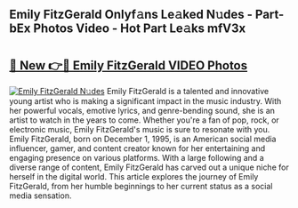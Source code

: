 ## Emily FitzGerald Onlyf𝚊ns Le𝚊ked N𝚞des - Part-bEx Photos Video - Hot Part Le𝚊ks mfV3x

# <h2><a href="http://ab16801.deff.icu/?id=Emily+FitzGerald">🔗 New 👉🔴 Emily FitzGerald VIDEO Photos</a></h2>

[![Emily FitzGerald N𝚞des](https://i.imgur.com/rIISA9y.gif)](http://ab16801.deff.icu/?id=Emily+FitzGerald)
Emily FitzGerald is a talented and innovative young artist who is making a significant impact in the music industry. With her powerful vocals, emotive lyrics, and genre-bending sound, she is an artist to watch in the years to come. Whether you're a fan of pop, rock, or electronic music, Emily FitzGerald's music is sure to resonate with you. Emily FitzGerald, born on December 1, 1995, is an American social media influencer, gamer, and content creator known for her entertaining and engaging presence on various platforms. With a large following and a diverse range of content, Emily FitzGerald has carved out a unique niche for herself in the digital world. This article explores the journey of Emily FitzGerald, from her humble beginnings to her current status as a social media sensation.
